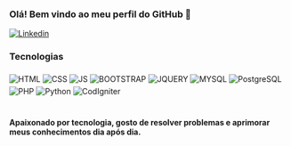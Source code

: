 ### Olá! Bem vindo ao meu perfil do GitHub 👋

[![Linkedin](https://img.shields.io/badge/LinkedIn-0077B5?style=for-the-badge&logo=linkedin&logoColor=white)](https://www.linkedin.com/in/joaoalves68/)

### Tecnologias
<div style="display: inline-block">
    <img style="margin-top: 5px;" align="center" alt="HTML" src="https://img.shields.io/badge/HTML5-E34F26?style=for-the-badge&logo=html5&logoColor=white" />
    <img style="margin-top: 5px;" align="center" alt="CSS" src="https://img.shields.io/badge/CSS3-1572B6?style=for-the-badge&logo=css3&logoColor=white" />
    <img style="margin-top: 5px;" align="center" alt="JS" src="https://img.shields.io/badge/JavaScript-323330?style=for-the-badge&logo=javascript&logoColor=F7DF1E" />
    <img style="margin-top: 5px;" align="center" alt="BOOTSTRAP" src="https://img.shields.io/badge/Bootstrap-563D7C?style=for-the-badge&logo=bootstrap&logoColor=white" />
    <img style="margin-top: 5px;" align="center" alt="JQUERY" src="https://img.shields.io/badge/jQuery-0769AD?style=for-the-badge&logo=jquery&logoColor=white" />
    <img style="margin-top: 5px;" align="center" alt="MYSQL" src="https://img.shields.io/badge/MySQL-00000F?style=for-the-badge&logo=mysql&logoColor=white" />
    <img style="margin-top: 5px;" align="center" alt="PostgreSQL" src="https://img.shields.io/badge/PostgreSQL-316192?style=for-the-badge&logo=postgresql&logoColor=white" />
    <img style="margin-top: 5px;" align="center" alt="PHP" src="https://img.shields.io/badge/PHP-777BB4?style=for-the-badge&logo=php&logoColor=white" />
    <img style="margin-top: 5px;" align="center" alt="Python" src="https://img.shields.io/badge/Python-3776AB?style=for-the-badge&logo=python&logoColor=white" />
    <img style="margin-top: 5px;" align="center" alt="CodIgniter" src="https://img.shields.io/badge/CodeIgniter-%23EF4223.svg?style=for-the-badge&logo=codeIgniter&logoColor=white" />
</div>

#
#### Apaixonado por tecnologia, gosto de resolver problemas e aprimorar meus conhecimentos dia após dia.
